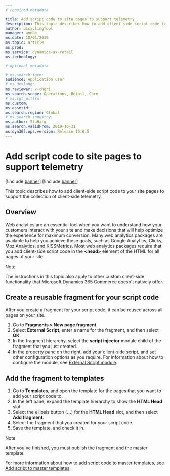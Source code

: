 ```yaml
---
# required metadata

title: Add script code to site pages to support telemetry
description: This topic describes how to add client-side script code to your site pages to support the collection of client-side telemetry. 
author: bicyclingfool
manager: annbe
ms.date: 10/01/2019
ms.topic: article
ms.prod: 
ms.service: dynamics-ax-retail
ms.technology: 

# optional metadata

# ms.search.form: 
audience: Application user
# ms.devlang: 
ms.reviewer: v-chgri
ms.search.scope: Operations, Retail, Core
# ms.tgt_pltfrm: 
ms.custom: 
ms.assetid: 
ms.search.region: Global
# ms.search.industry: 
ms.author: StuHarg
ms.search.validFrom: 2019-10-31
ms.dyn365.ops.version: Release 10.0.5
---
```


# Add script code to site pages to support telemetry

[!include [banner](includes/preview-banner.md)]
[!include [banner](includes/banner.md)]

This topic describes how to add client-side script code to your site pages to support the collection of client-side telemetry.

## Overview

Web analytics are an essential tool when you want to understand how your customers interact with your site and make decisions that will help optimize the experience for maximum conversion. Many web analytics packages are available to help you achieve these goals, such as Google Analytics, Clicky, Moz Analytics, and KISSMetrics. Most web analytics packages require that you add client-side script code in the **\<head\>** element of the HTML for all pages of your site.

> [!NOTE]
> The instructions in this topic also apply to other custom client-side functionality that Microsoft Dynamics 365 Commerce doesn't natively offer.

## Create a reusable fragment for your script code

After you create a fragment for your script code, it can be reused across all pages on your site.

1. Go to **Fragments \> New page fragment**.
2. Select **External Script**, enter a name for the fragment, and then select **OK**.
3. In the fragment hierarchy, select the **script injector** module child of the fragment that you just created.
4. In the property pane on the right, add your client-side script, and set other configuration options as you require. For information about how to configure the module, see [External Script module](http://).

## Add the fragment to templates

1. Go to **Templates**, and open the template for the pages that you want to add your script code to.
2. In the left pane, expand the template hierarchy to show the **HTML Head** slot.
3. Select the ellipsis button (**...**) for the **HTML Head** slot, and then select **Add fragment**.
4. Select the fragment that you created for your script code.
5. Save the template, and check it in.

> [!NOTE]
> After you've finished, you must publish the fragment and the master template. 

For more information about how to add script code to master templates, see [Add script to master templates](http://).
